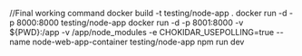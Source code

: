 
//Final working command 
 docker build -t testing/node-app .
docker run -d -p 8000:8000 testing/node-app
docker run -d -p 8001:8000 -v ${PWD}:/app -v /app/node_modules -e CHOKIDAR_USEPOLLING=true --name node-web-app-container testing/node-app npm run dev